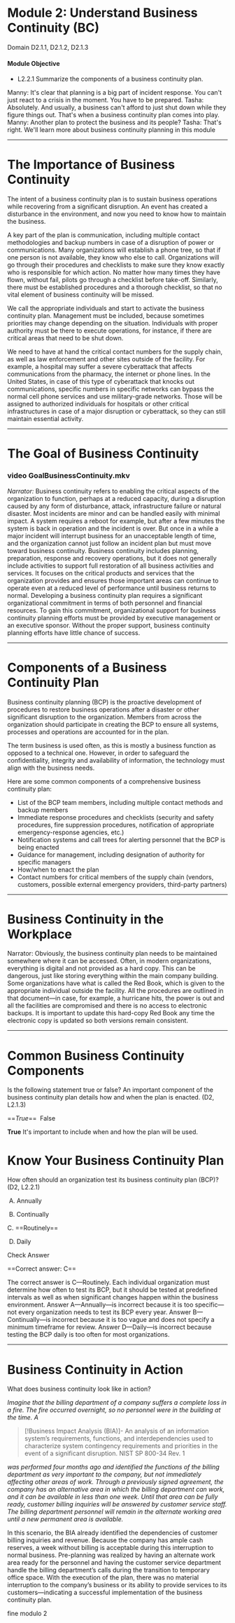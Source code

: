 # Module 2: Understand Business Continuity (BC)

Domain D2.1.1, D2.1.2, D2.1.3

#### Module Objective

-   L2.2.1 Summarize the components of a business continuity plan.

Manny: It's clear that planning is a big part of incident response. You can't just react to a crisis in the moment. You have to be prepared. 
Tasha: Absolutely. And usually, a business can't afford to just shut down while they figure things out. That's when a business continuity plan comes into play.
Manny: Another plan to protect the business and its people? 
Tasha: That's right. We'll learn more about business continuity planning in this module
****
# The Importance of Business Continuity

The intent of a business continuity plan is to sustain business operations while recovering from a significant disruption. An event has created a disturbance in the environment, and now you need to know how to maintain the business. 

A key part of the plan is communication, including multiple contact methodologies and backup numbers in case of a disruption of power or communications. Many organizations will establish a phone tree, so that if one person is not available, they know who else to call. Organizations will go through their procedures and checklists to make sure they know exactly who is responsible for which action. No matter how many times they have flown, without fail, pilots go through a checklist before take-off. Similarly, there must be established procedures and a thorough checklist, so that no vital element of business continuity will be missed. 

We call the appropriate individuals and start to activate the business continuity plan. Management must be included, because sometimes priorities may change depending on the situation. Individuals with proper authority must be there to execute operations, for instance, if there are critical areas that need to be shut down. 

We need to have at hand the critical contact numbers for the supply chain, as well as law enforcement and other sites outside of the facility. For example, a hospital may suffer a severe cyberattack that affects communications from the pharmacy, the internet or phone lines. In the United States, in case of this type of cyberattack that knocks out communications, specific numbers in specific networks can bypass the normal cell phone services and use military-grade networks. Those will be assigned to authorized individuals for hospitals or other critical infrastructures in case of a major disruption or cyberattack, so they can still maintain essential activity.
****

# The Goal of Business Continuity
### video GoalBusinessContinuity.mkv

*Narrator:* Business continuity refers to enabling the critical aspects of the organization to function, perhaps at a reduced capacity, during a disruption caused by any form of disturbance, attack, infrastructure failure or natural disaster. Most incidents are minor and can be handled easily with minimal impact. A system requires a reboot for example, but after a few minutes the system is back in operation and the incident is over. But once in a while a major incident will interrupt business for an unacceptable length of time, and the organization cannot just follow an incident plan but must move toward business continuity. Business continuity includes planning, preparation, response and recovery operations, but it does not generally include activities to support full restoration of all business activities and services. It focuses on the critical products and services that the organization provides and ensures those important areas can continue to operate even at a reduced level of performance until business returns to normal. Developing a business continuity plan requires a significant organizational commitment in terms of both personnel and financial resources. To gain this commitment, organizational support for business continuity planning efforts must be provided by executive management or an executive sponsor. Without the proper support, business continuity planning efforts have little chance of success.
****
# Components of a Business Continuity Plan

Business continuity planning (BCP) is the proactive development of procedures to restore business operations after a disaster or other significant disruption to the organization. Members from across the organization should participate in creating the BCP to ensure all systems, processes and operations are accounted for in the plan.

The term business is used often, as this is mostly a business function as opposed to a technical one. However, in order to safeguard the confidentiality, integrity and availability of information, the technology must align with the business needs.

Here are some common components of a comprehensive business continuity plan:

-   List of the BCP team members, including multiple contact methods and backup members
-   Immediate response procedures and checklists (security and safety procedures, fire suppression procedures, notification of appropriate emergency-response agencies, etc.)
-   Notification systems and call trees for alerting personnel that the BCP is being enacted
-   Guidance for management, including designation of authority for specific managers
-   How/when to enact the plan
-   Contact numbers for critical members of the supply chain (vendors, customers, possible external emergency providers, third-party partners)

****
# Business Continuity in the Workplace

Narrator: Obviously, the business continuity plan needs to be maintained somewhere where it can be accessed. Often, in modern organizations, everything is digital and not provided as a hard copy. This can be dangerous, just like storing everything within the main company building. Some organizations have what is called the Red Book, which is given to the appropriate individual outside the facility. All the procedures are outlined in that document—in case, for example, a hurricane hits, the power is out and all the facilities are compromised and there is no access to electronic backups. It is important to update this hard-copy Red Book any time the electronic copy is updated so both versions remain consistent.
****
# Common Business Continuity Components

Is the following statement true or false? An important component of the business continuity plan details how and when the plan is enacted. (D2, L2.1.3)

==*True*==
 False

**True**
It's important to include when and how the plan will be used.


# Know Your Business Continuity Plan

How often should an organization test its business continuity plan (BCP)? (D2, L2.2.1) 

 A. Annually

 B. Continually

 C. ==Routinely==

 D. Daily

Check Answer

==Correct answer: C==

The correct answer is C—Routinely. Each individual organization must determine how often to test its BCP, but it should be tested at predefined intervals as well as when significant changes happen within the business environment. Answer A—Annually—is incorrect because it is too specific—not every organization needs to test its BCP every year. Answer B—Continually—is incorrect because it is too vague and does not specify a minimum timeframe for review. Answer D—Daily—is incorrect because testing the BCP daily is too often for most organizations.
****
# Business Continuity in Action

What does business continuity look like in action?

_Imagine that the billing department of a company suffers a complete loss in a fire. The fire occurred overnight, so no personnel were in the building at the time. A_ 
>[!Business Impact Analysis (BIA)]-
>An analysis of an information system’s requirements, functions, and interdependencies used to characterize system contingency requirements and priorities in the event of a significant disruption. NIST SP 800-34 Rev. 1

_was performed four months ago and identified the functions of the billing department as very important to the company, but not immediately affecting other areas of work. Through a previously signed agreement, the company has an alternative area in which the billing department can work, and it can be available in less than one week. Until that area can be fully ready, customer billing inquiries will be answered by customer service staff. The billing department personnel will remain in the alternate working area until a new permanent area is available._

In this scenario, the BIA already identified the dependencies of customer billing inquiries and revenue. Because the company has ample cash reserves, a week without billing is acceptable during this interruption to normal business. Pre-planning was realized by having an alternate work area ready for the personnel and having the customer service department handle the billing department’s calls during the transition to temporary office space. With the execution of the plan, there was no material interruption to the company’s business or its ability to provide services to its customers—indicating a successful implementation of the business continuity plan.

fine modulo 2


